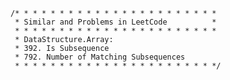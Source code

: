     /* * * * * * * * * * * * * * * * * * * * * * *
     * Similar and Problems in LeetCode          *
     * * * * * * * * * * * * * * * * * * * * * * *
     * DataStructure.Array:
     * 392. Is Subsequence
     * 792. Number of Matching Subsequences
     * * * * * * * * * * * * * * * * * * * * * * */
